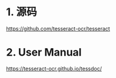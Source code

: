 # 1. 源码
https://github.com/tesseract-ocr/tesseract

# 2. User Manual
https://tesseract-ocr.github.io/tessdoc/